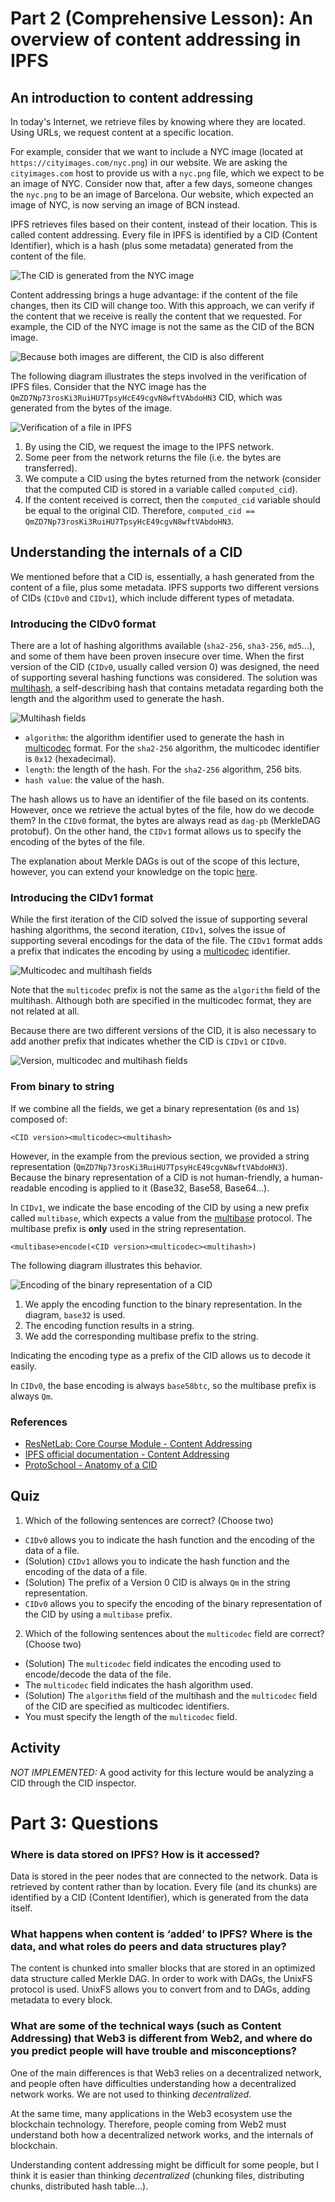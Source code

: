 # Part 2 (Comprehensive Lesson): An overview of content addressing in IPFS

## An introduction to content addressing

In today's Internet, we retrieve files by knowing where they are located. Using URLs, we request content at a specific location. 

For example, consider that we want to include a NYC image (located at `https://cityimages.com/nyc.png`) in our website. We are asking the `cityimages.com` host to provide us with a `nyc.png` file, which we expect to be an image of NYC. Consider now that, after a few days, someone changes the `nyc.png` to be an image of Barcelona. Our website, which expected an image of NYC, is now serving an image of BCN instead.

IPFS retrieves files based on their content, instead of their location. This is called content addressing. Every file in IPFS is identified by a CID (Content Identifier), which is a hash (plus some metadata) generated from the content of the file.

![The CID is generated from the NYC image](images/ipfs-nyc.png)

Content addressing brings a huge advantage: if the content of the file changes, then its CID will change too. With this approach, we can verify if the content that we receive is really the content that we requested. For example, the CID of the NYC image is not the same as the CID of the BCN image.

![Because both images are different, the CID is also different](images/ipfs-cid-comparison.png)

The following diagram illustrates the steps involved in the verification of IPFS files. Consider that the NYC image has the `QmZD7Np73rosKi3RuiHU7TpsyHcE49cgvN8wftVAbdoHN3` CID, which was generated from the bytes of the image.

![Verification of a file in IPFS](images/ipfs-cid-verification.png)

1. By using the CID, we request the image to the IPFS network.
2. Some peer from the network returns the file (i.e. the bytes are transferred).
3. We compute a CID using the bytes returned from the network (consider that the computed CID is stored in a variable called `computed_cid`).
4. If the content received is correct, then the `computed_cid` variable should be equal to the original CID. Therefore, `computed_cid == QmZD7Np73rosKi3RuiHU7TpsyHcE49cgvN8wftVAbdoHN3`.

## Understanding the internals of a CID

We mentioned before that a CID is, essentially, a hash generated from the content of a file, plus some metadata.
IPFS supports two different versions of CIDs (`CIDv0` and `CIDv1`), which include different types of metadata.

### Introducing the CIDv0 format

There are a lot of hashing algorithms available (`sha2-256`, `sha3-256`, `md5`...), and some of them have been proven insecure over time. When the first version of the CID (`CIDv0`, usually called version 0) was designed, the need of supporting several hashing functions was considered. The solution was [multihash](https://github.com/multiformats/multihash), a self-describing hash that contains metadata regarding both the length and the algorithm used to generate the hash.

![Multihash fields](images/ipfs-multihash.png)

* `algorithm`: the algorithm identifier used to generate the hash in [multicodec](https://github.com/multiformats/multicodec/blob/master/table.csv) format.
For the `sha2-256` algorithm, the multicodec identifier is `0x12` (hexadecimal).
* `length`: the length of the hash.
For the `sha2-256` algorithm, 256 bits.
* `hash value`: the value of the hash.

The hash allows us to have an identifier of the file based on its contents. However, once we retrieve the actual bytes of the file, how do we decode them? In the `CIDv0` format, the bytes are always read as `dag-pb` (MerkleDAG protobuf). On the other hand, the `CIDv1` format allows us to specify the encoding of the bytes of the file.

The explanation about Merkle DAGs is out of the scope of this lecture, however, you can extend your knowledge on the topic [here](https://proto.school/merkle-dags).

### Introducing the CIDv1 format

While the first iteration of the CID solved the issue of supporting several hashing algorithms, the second iteration, `CIDv1`, solves the issue of supporting several encodings for the data of the file.
The `CIDv1` format adds a prefix that indicates the encoding by using a [multicodec](https://github.com/multiformats/multicodec/blob/master/table.csv) identifier.

![Multicodec and multihash fields](images/ipfs-multicodec.png)

Note that the `multicodec` prefix is not the same as the `algorithm` field of the multihash. Although both are specified in the multicodec format, they are not related at all.

Because there are two different versions of the CID, it is also necessary to add another prefix that indicates whether the CID is `CIDv1` or `CIDv0`.

![Version, multicodec and multihash fields](images/ipfs-version.png)

### From binary to string

If we combine all the fields, we get a binary representation (`0`s and `1`s) composed of:

`<CID version><multicodec><multihash>`

However, in the example from the previous section, we provided a string representation (`QmZD7Np73rosKi3RuiHU7TpsyHcE49cgvN8wftVAbdoHN3`). Because the binary representation of a CID is not human-friendly, a human-readable encoding is applied to it (Base32, Base58, Base64...).

In `CIDv1`, we indicate the base encoding of the CID by using a new prefix called `multibase`, which expects a value from the [multibase](https://github.com/multiformats/multibase/blob/master/multibase.csv) protocol.
The multibase prefix is **only** used in the string representation.

`<multibase>encode(<CID version><multicodec><multihash>)`

The following diagram illustrates this behavior.

![Encoding of the binary representation of a CID](images/ipfs-encoding.png)

1. We apply the encoding function to the binary representation. In the diagram, `base32` is used.
2. The encoding function results in a string.
3. We add the corresponding multibase prefix to the string.

Indicating the encoding type as a prefix of the CID allows us to decode it easily.

In `CIDv0`, the base encoding is always `base58btc`, so the multibase prefix is always `Qm`.

### References

* [ResNetLab: Core Course Module - Content Addressing](https://www.youtube.com/watch?v=dN9EvujJ9cM)
* [IPFS official documentation - Content Addressing](https://docs.ipfs.io/concepts/content-addressing/)
* [ProtoSchool - Anatomy of a CID](https://proto.school/anatomy-of-a-cid)

## Quiz

1) Which of the following sentences are correct? (Choose two)
* `CIDv0` allows you to indicate the hash function and the encoding of the data of a file.
* (Solution) `CIDv1` allows you to indicate the hash function and the encoding of the data of a file.
* (Solution) The prefix of a Version 0 CID is always `Qm` in the string representation.
* `CIDv0` allows you to specify the encoding of the binary representation of the CID by using a `multibase` prefix.

2) Which of the following sentences about the `multicodec` field are correct? (Choose two)

* (Solution) The `multicodec` field indicates the encoding used to encode/decode the data of the file.
* The `multicodec` field indicates the hash algorithm used.
* (Solution) The `algorithm` field of the multihash and the `multicodec` field of the CID are specified as multicodec identifiers.
* You must specify the length of the `multicodec` field.

## Activity

_NOT IMPLEMENTED:_ A good activity for this lecture would be analyzing a CID through the CID inspector.

# Part 3: Questions

### Where is data stored on IPFS? How is it accessed?

Data is stored in the peer nodes that are connected to the network. Data is retrieved by content rather than by location. Every file (and its chunks) are identified by a CID (Content Identifier), which is generated from the data itself.

### What happens when content is ‘added’ to IPFS? Where is the data, and what roles do peers and data structures play?

The content is chunked into smaller blocks that are stored in an optimized data structure called Merkle DAG. In order to work with DAGs, the UnixFS protocol is used. UnixFS allows you to convert from and to DAGs, adding metadata to every block. 

### What are some of the technical ways (such as Content Addressing) that Web3 is different from Web2, and where do you predict people will have trouble and misconceptions?

One of the main differences is that Web3 relies on a decentralized network, and people often have difficulties understanding how a decentralized network works. We are not used to thinking _decentralized_.

At the same time, many applications in the Web3 ecosystem use the blockchain technology. Therefore, people coming from Web2 must understand both how a decentralized network works, and the internals of blockchain.

Understanding content addressing might be difficult for some people, but I think it is easier than thinking _decentralized_ (chunking files, distributing chunks, distributed hash table...).

